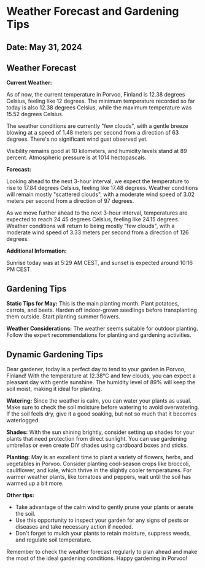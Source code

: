 # Weather Forecast and Gardening Tips
## Date: May 31, 2024

## Weather Forecast
**Current Weather:**

As of now, the current temperature in Porvoo, Finland is 12.38 degrees Celsius, feeling like 12 degrees. The minimum temperature recorded so far today is also 12.38 degrees Celsius, while the maximum temperature was 15.52 degrees Celsius.

The weather conditions are currently "few clouds", with a gentle breeze blowing at a speed of 1.48 meters per second from a direction of 63 degrees. There's no significant wind gust observed yet.

Visibility remains good at 10 kilometers, and humidity levels stand at 89 percent. Atmospheric pressure is at 1014 hectopascals.

**Forecast:**

Looking ahead to the next 3-hour interval, we expect the temperature to rise to 17.84 degrees Celsius, feeling like 17.48 degrees. Weather conditions will remain mostly "scattered clouds", with a moderate wind speed of 3.02 meters per second from a direction of 97 degrees.

As we move further ahead to the next 3-hour interval, temperatures are expected to reach 24.45 degrees Celsius, feeling like 24.15 degrees. Weather conditions will return to being mostly "few clouds", with a moderate wind speed of 3.33 meters per second from a direction of 126 degrees.

**Additional Information:**

Sunrise today was at 5:29 AM CEST, and sunset is expected around 10:16 PM CEST.
## Gardening Tips
**Static Tips for May:**
This is the main planting month. Plant potatoes, carrots, and beets. Harden off indoor-grown seedlings before transplanting them outside. Start planting summer flowers.

**Weather Considerations:**
The weather seems suitable for outdoor planting. Follow the expert recommendations for planting and gardening activities.
## Dynamic Gardening Tips
Dear gardener, today is a perfect day to tend to your garden in Porvoo, Finland! With the temperature at 12.38°C and few clouds, you can expect a pleasant day with gentle sunshine. The humidity level of 89% will keep the soil moist, making it ideal for planting.

**Watering:** Since the weather is calm, you can water your plants as usual. Make sure to check the soil moisture before watering to avoid overwatering. If the soil feels dry, give it a good soaking, but not so much that it becomes waterlogged.

**Shades:** With the sun shining brightly, consider setting up shades for your plants that need protection from direct sunlight. You can use gardening umbrellas or even create DIY shades using cardboard boxes and sticks.

**Planting:** May is an excellent time to plant a variety of flowers, herbs, and vegetables in Porvoo. Consider planting cool-season crops like broccoli, cauliflower, and kale, which thrive in the slightly cooler temperatures. For warmer weather plants, like tomatoes and peppers, wait until the soil has warmed up a bit more.

**Other tips:**

* Take advantage of the calm wind to gently prune your plants or aerate the soil.
* Use this opportunity to inspect your garden for any signs of pests or diseases and take necessary action if needed.
* Don't forget to mulch your plants to retain moisture, suppress weeds, and regulate soil temperature.

Remember to check the weather forecast regularly to plan ahead and make the most of the ideal gardening conditions. Happy gardening in Porvoo!